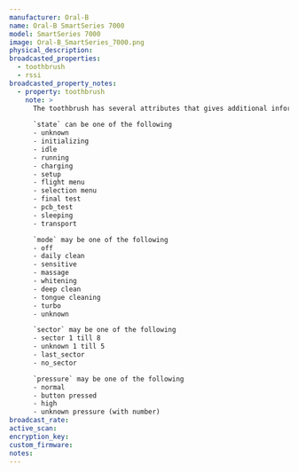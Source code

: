 ```yaml
---
manufacturer: Oral-B
name: Oral-B SmartSeries 7000
model: SmartSeries 7000
image: Oral-B_SmartSeries_7000.png
physical_description:
broadcasted_properties:
  - toothbrush
  - rssi
broadcasted_property_notes:
  - property: toothbrush
    note: >
      The toothbrush has several attributes that gives additional information.
    
      `state` can be one of the following
      - unknown
      - initializing
      - idle
      - running
      - charging
      - setup
      - flight menu
      - selection menu
      - final test
      - pcb_test
      - sleeping
      - transport

      `mode` may be one of the following
      - off
      - daily clean
      - sensitive
      - massage
      - whitening
      - deep clean
      - tongue cleaning
      - turbo
      - unknown

      `sector` may be one of the following
      - sector 1 till 8
      - unknown 1 till 5
      - last_sector
      - no_sector

      `pressure` may be one of the following
      - normal
      - button pressed
      - high
      - unknown pressure (with number)
broadcast_rate:
active_scan:
encryption_key:
custom_firmware:
notes:
---
```

